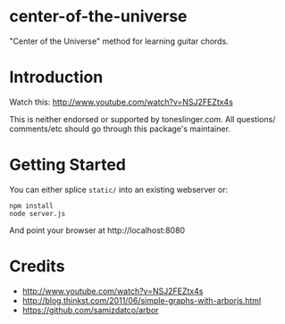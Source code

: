 center-of-the-universe
======================

"Center of the Universe" method for learning guitar chords.

# Introduction

Watch this: http://www.youtube.com/watch?v=NSJ2FEZtx4s

This is neither endorsed or supported by toneslinger.com.  All questions/
comments/etc should go through this package's maintainer.

# Getting Started

You can either splice `static/` into an existing webserver or:

    npm install
    node server.js

And point your browser at http://localhost:8080

# Credits

- http://www.youtube.com/watch?v=NSJ2FEZtx4s
- http://blog.thinkst.com/2011/06/simple-graphs-with-arborjs.html
- https://github.com/samizdatco/arbor
